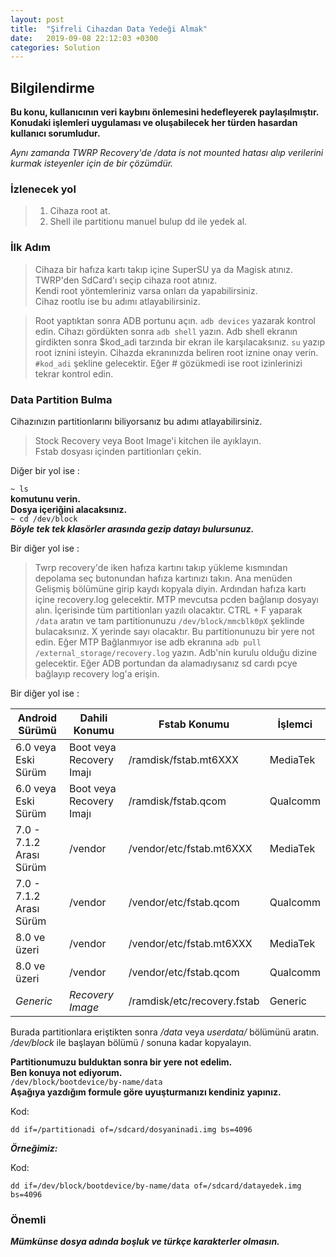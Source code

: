 ```yaml
---
layout: post
title:  "Şifreli Cihazdan Data Yedeği Almak"
date:   2019-09-08 22:12:03 +0300
categories: Solution
---
```

  ## Bilgilendirme
  **Bu konu, kullanıcının veri kaybını önlemesini hedefleyerek paylaşılmıştır.
  Konudaki işlemleri uygulaması ve oluşabilecek her türden hasardan kullanıcı sorumludur.** 

_Aynı zamanda TWRP Recovery'de /data is not mounted hatası alıp verilerini kurmak isteyenler için de bir çözümdür._

### İzlenecek yol
> 1. Cihaza root at.
> 2. Shell ile partitionu manuel bulup dd ile yedek al.

### İlk Adım

>Cihaza bir hafıza kartı takıp içine SuperSU ya da Magisk atınız.  
TWRP'den SdCard'ı seçip cihaza root atınız.  
Kendi root yöntemleriniz varsa onları da yapabilirsiniz.  
Cihaz rootlu ise bu adımı atlayabilirsiniz.

> Root yaptıktan sonra ADB portunu açın. `adb devices` yazarak kontrol edin.
> Cihazı gördükten sonra `adb shell` yazın.
> Adb shell ekranın girdikten sonra 
> $kod_adi tarzında bir ekran ile karşılacaksınız. `su` yazıp root iznini isteyin.
> Cihazda ekranınızda beliren root iznine onay verin.
> `#kod_adi` şekline gelecektir. Eğer # gözükmedi ise root izinlerinizi tekrar kontrol edin.

### Data Partition Bulma
Cihazınızın partitionlarını biliyorsanız bu adımı atlayabilirsiniz.

>Stock Recovery veya Boot Image'i kitchen ile ayıklayın.  
Fstab dosyası içinden partitionları çekin.

Diğer bir yol ise :

`~ ls`  
**komutunu verin.  
Dosya içeriğini alacaksınız.**  
`~ cd /dev/block`  
**_Böyle tek tek klasörler arasında gezip datayı bulursunuz._**

Bir diğer yol ise :

> Twrp recovery'de iken hafıza kartını takıp yükleme kısmından depolama seç butonundan hafıza kartınızı takın.
Ana menüden Gelişmiş bölümüne girip kaydı kopyala diyin.
Ardından hafıza kartı içine recovery.log gelecektir. MTP mevcutsa pcden bağlanıp dosyayı alın. İçerisinde tüm partitionları yazılı olacaktır.
CTRL + F yaparak `/data` aratın ve tam partitionunuzu `/dev/block/mmcblk0pX` şeklinde bulacaksınız. X yerinde sayı olacaktır. Bu partitionunuzu bir yere not edin.
Eğer MTP Bağlanmıyor ise adb ekranına  `adb pull /external_storage/recovery.log` yazın.  Adb'nin kurulu olduğu dizine gelecektir. Eğer ADB portundan da alamadıysanız sd cardı pcye bağlayıp recovery log'a erişin.

Bir diğer yol ise :

Android Sürümü|Dahili Konumu| Fstab Konumu | İşlemci
|--|--|--|--|
|6.0 veya Eski Sürüm|Boot veya Recovery Imajı | /ramdisk/fstab.mt6XXX | MediaTek
|6.0 veya Eski Sürüm|Boot veya Recovery Imajı | /ramdisk/fstab.qcom | Qualcomm
|7.0 - 7.1.2 Arası Sürüm| /vendor  | /vendor/etc/fstab.mt6XXX | MediaTek
|7.0 - 7.1.2 Arası Sürüm| /vendor  | /vendor/etc/fstab.qcom | Qualcomm
|8.0  ve üzeri| /vendor  | /vendor/etc/fstab.mt6XXX | MediaTek
|8.0  ve üzeri| /vendor  | /vendor/etc/fstab.qcom | Qualcomm
| *Generic*| *Recovery Image* | /ramdisk/etc/recovery.fstab | Generic


Burada partitionlara eriştikten sonra */data* veya *userdata/* bölümünü aratın. */dev/block* ile başlayan bölümü / sonuna kadar kopyalayın.

**Partitionumuzu bulduktan sonra bir yere not edelim.  
Ben konuya not ediyorum.**  
`/dev/block/bootdevice/by-name/data`  
**Aşağıya yazdığım formule göre uyuşturmanızı kendiniz yapınız.**  
  

Kod:

```
dd if=/partitionadi of=/sdcard/dosyaninadi.img bs=4096
```

**_Örneğimiz:_**  

Kod:

```
dd if=/dev/block/bootdevice/by-name/data of=/sdcard/datayedek.img bs=4096
```

### Önemli
_**Mümkünse dosya adında boşluk ve türkçe karakterler olmasın.**_
